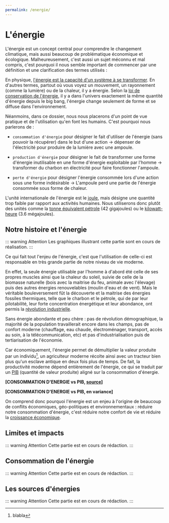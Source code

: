 ```yaml
---
permalink: /energie/
---
```


# L'énergie

L'énergie est un concept central pour comprendre le changement climatique, mais aussi beaucoup de problématique économique et écologique. Malheureusement, c'est aussi un sujet méconnu et mal compris, c'est pourquoi il nous semble important de commencer par une définition et une clarification des termes utilisés :

En physique, [l'énergie est la capacité d'un système à se transformer](https://fr.wikipedia.org/wiki/%C3%89nergie_(physique)). En d'autres termes, partout où vous voyez un mouvement, un rayonnement (comme la lumière) ou de la chaleur, il y a énergie. Selon la [loi de conservation de l'énergie](https://fr.wikipedia.org/wiki/Conservation_de_l%27%C3%A9nergie), il y a dans l'univers exactement la même quantité d'énergie depuis le big bang, l'énergie change seulement de forme et se diffuse dans l'environnement.

Néanmoins, dans ce dossier, nous nous placerons d'un point de vue pratique et de l'utilisation qu'en font les humains. C'est pourquoi nous parlerons de :

* `consommation d'énergie` pour désigner le fait d'utiliser de l'énergie (sans pouvoir la récupérer) dans le but d'une action → dépenser de l'électricité pour produire de la lumière avec une ampoule.

* `production d'énergie` pour désigner le fait de transformer une forme d'énergie inutilisable en une forme d'énergie exploitable par l'homme → transformer du charbon en électricité pour faire fonctionner l'ampoule.

* `perte d'énergie` pour désigner l'énergie consommée lors d'une action sous une forme indésirable → L'ampoule perd une partie de l'énergie consommée sous forme de chaleur.

L'unité internationale de l'énergie est le [joule](https://fr.wikipedia.org/wiki/Joule), mais désigne une quantité trop faible par rapport aux activités humaines. Nous utiliserons donc plutôt des unités comme la [tonne équivalent pétrole](https://fr.wikipedia.org/wiki/Tonne_d%27%C3%A9quivalent_p%C3%A9trole) (42 gigajoules) ou le [kilowatt-heure](https://fr.wikipedia.org/wiki/Kilowatt-heure) (3.6 mégajoules).

## Notre histoire et l'énergie

::: warning Attention
Les graphiques illustrant cette partie sont en cours de réalisation.
:::

Ce qui fait tout l'enjeu de l'énergie, c'est que l'utilisation de celle-ci est responsable en très grande partie de notre niveau de vie moderne.

En effet, la seule énergie utilisable par l'homme à d'abord été celle de ses propres muscles ainsi que la chaleur du soleil, suivie de celle de la biomasse naturelle (bois avec la maitrise du feu, animale avec l'élevage) puis des autres énergies renouvelables (moulin d'eau et de vent). Mais le véritable bouleversement fût la découverte et la maitrise des énergies fossiles thermiques, telle que le charbon et le pétrole, qui de par leur pilotabilité, leur forte concentration énergétique et leur abondance, ont permis la [révolution industrielle](https://fr.wikipedia.org/wiki/R%C3%A9volution_industrielle).

<Monde-ConsEner-Sources />

Sans énergie abondante et peu chère : pas de révolution démographique, la majorité de la population travaillerait encore dans les champs, pas de confort moderne (chauffage, eau chaude, électroménager, transport, accès au soin, à la télécommunication, etc) et pas d'industrialisation puis de tertiarisation de l'économie.

Car économiquement, l'énergie permet de démultiplier la valeur produite par un individu[^1], un agriculteur moderne récolte ainsi avec un tracteur bien plus qu'un esclave antique en deux fois plus de temps. De fait, la productivité moderne dépend entièrement de l'énergie, ce qui se traduit par un [PIB](https://fr.wikipedia.org/wiki/Produit_int%C3%A9rieur_brut) (quantité de valeur produite) aligné sur la consommation d'énergie.

[^1]: blabla

**[CONSOMMATION D'ENERGIE vs PIB, [source](https://jancovici.com/transition-energetique/choix-de-societe/quelques-reflexions-sur-la-transition-energetique/)]**

**[CONSOMMATION D'ENERGIE vs PIB, en variance]**

On comprend donc pourquoi l'énergie est un enjeu à l'origine de beaucoup de conflits économiques, géo-politiques et environnementaux : réduire notre consommation d'énergie, c'est réduire notre confort de vie et réduire la [croissance économique](https://fr.wikipedia.org/wiki/Croissance_%C3%A9conomique).

## Limites et impacts

::: warning Attention
Cette partie est en cours de rédaction.
:::

## Consommation de l'énergie

::: warning Attention
Cette partie est en cours de rédaction.
:::

## Les sources d'énergies

::: warning Attention
Cette partie est en cours de rédaction.
:::
